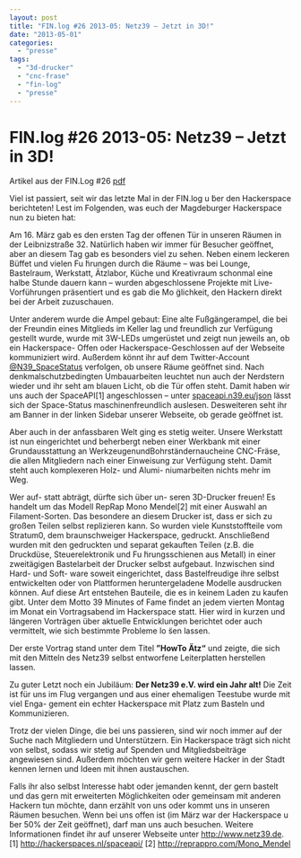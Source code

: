 ```yaml
---
layout: post
title: "FIN.log #26 2013-05: Netz39 – Jetzt in 3D!"
date: "2013-05-01"
categories: 
  - "presse"
tags: 
  - "3d-drucker"
  - "cnc-frase"
  - "fin-log"
  - "presse"
---
```


# FIN.log #26 2013-05: Netz39 – Jetzt in 3D!

Artikel aus der FIN.Log #26 [pdf](http://faraweb.cs.uni-magdeburg.de/sites/default/files/finlog26.pdf)

Viel ist passiert, seit wir das letzte Mal in der FIN.log u ̈ber den Hackerspace berichteten! Lest im Folgenden, was euch der Magdeburger Hackerspace nun zu bieten hat:

Am 16. März gab es den ersten Tag der offenen Tür in unseren Räumen in der Leibnizstraße 32. Natürlich haben wir immer für Besucher geöffnet, aber an diesem Tag gab es besonders viel zu sehen. Neben einem leckeren Büffet und vielen Fu ̈hrungen durch die Räume – was bei Lounge, Bastelraum, Werkstatt, Ätzlabor, Küche und Kreativraum schonmal eine halbe Stunde dauern kann – wurden abgeschlossene Projekte mit Live-Vorführungen präsentiert und es gab die Mo ̈glichkeit, den Hackern direkt bei der Arbeit zuzuschauen.

Unter anderem wurde die Ampel gebaut: Eine alte Fußgängerampel, die bei der Freundin eines Mitglieds im Keller lag und freundlich zur Verfügung gestellt wurde, wurde mit 3W-LEDs umgerüstet und zeigt nun jeweils an, ob ein Hackerspace- Offen oder Hackerspace-Geschlossen auf der Webseite kommuniziert wird. Außerdem könnt ihr auf dem Twitter-Account [@N39_SpaceStatus](https://twitter.com/N39_spacestatus) verfolgen, ob unsere Räume geöffnet sind. Nach denkmalschutzbedingten Umbauarbeiten leuchtet nun auch der Nerdstern wieder und ihr seht am blauen Licht, ob die Tür offen steht. Damit haben wir uns auch der SpaceAPI[1] angeschlossen – unter [spaceapi.n39.eu/json](spaceapi.n39.eu/json) lässt sich der Space-Status maschinenfreundlich auslesen. Desweiteren seht ihr am Banner in der linken Sidebar unserer Webseite, ob gerade geöffnet ist.

Aber auch in der anfassbaren Welt ging es stetig weiter. Unsere Werkstatt ist nun eingerichtet und beherbergt neben einer Werkbank mit einer Grundausstattung an WerkzeugenundBohrständernaucheine CNC-Fräse, die allen Mitgliedern nach einer Einweisung zur Verfügung steht. Damit steht auch komplexeren Holz- und Alumi- niumarbeiten nichts mehr im Weg.

Wer auf- statt abträgt, dürfte sich über un- seren 3D-Drucker freuen! Es handelt um das Modell RepRap Mono Mendel[2] mit einer Auswahl an Filament-Sorten. Das besondere an diesem Drucker ist, dass er sich zu großen Teilen selbst replizieren kann. So wurden viele Kunststoffteile vom Stratum0, dem braunschweiger Hackerspace, gedruckt. Anschließend wurden mit den gedruckten und separat gekauften Teilen (z.B. die Druckdüse, Steuerelektronik und Fu ̈hrungsschienen aus Metall) in einer zweitägigen Bastelarbeit der Drucker selbst aufgebaut. Inzwischen sind Hard- und Soft- ware soweit eingerichtet, dass Bastelfreudige ihre selbst entwickelten oder von Plattformen heruntergeladene Modelle ausdrucken können. Auf diese Art entstehen Bauteile, die es in keinem Laden zu kaufen gibt. Unter dem Motto 39 Minutes of Fame findet an jedem vierten Montag im Monat ein Vortragsabend im Hackerspace statt. Hier wird in kurzen und längeren Vorträgen über aktuelle Entwicklungen berichtet oder auch vermittelt, wie sich bestimmte Probleme lo ̈sen lassen.

Der erste Vortrag stand unter dem Titel **”HowTo Ätz“** und zeigte, die sich mit den Mitteln des Netz39 selbst entworfene Leiterplatten herstellen lassen.

Zu guter Letzt noch ein Jubiläum: **Der Netz39 e.V. wird ein Jahr alt!** Die Zeit ist für uns im Flug vergangen und aus einer ehemaligen Teestube wurde mit viel Enga- gement ein echter Hackerspace mit Platz zum Basteln und Kommunizieren.

Trotz der vielen Dinge, die bei uns passieren, sind wir noch immer auf der Suche nach Mitgliedern und Unterstützern. Ein Hackerspace trägt sich nicht von selbst, sodass wir stetig auf Spenden und Mitgliedsbeiträge angewiesen sind. Außerdem möchten wir gern weitere Hacker in der Stadt kennen lernen und Ideen mit ihnen austauschen.

Falls ihr also selbst Interesse habt oder jemanden kennt, der gern bastelt und das gern mit erweiterten Möglichkeiten oder gemeinsam mit anderen Hackern tun möchte, dann erzählt von uns oder kommt uns in unseren Räumen besuchen. Wenn bei uns offen ist (im März war der Hackerspace u ̈ber 50% der Zeit geöffnet), darf man uns auch besuchen. Weitere Informationen findet ihr auf unserer Webseite unter http://www.netz39.de. [1] http://hackerspaces.nl/spaceapi/ [2] http://reprappro.com/Mono_Mendel
